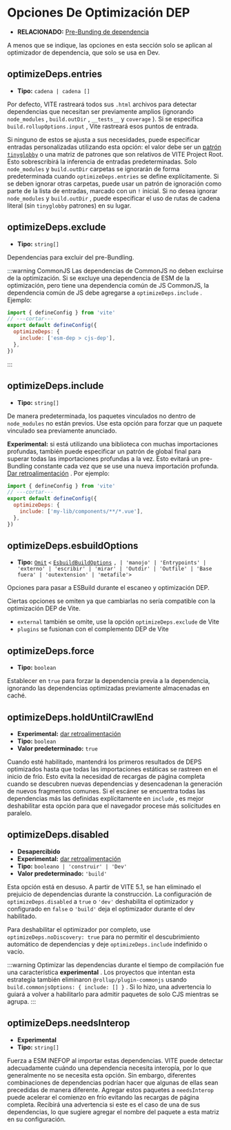 # Opciones De Optimización DEP

- **RELACIONADO:** [Pre-Bunding de dependencia](/es/guide/dep-pre-bundling)

A menos que se indique, las opciones en esta sección solo se aplican al optimizador de dependencia, que solo se usa en Dev.

## optimizeDeps.entries

- **Tipo:** `cadena | cadena [] `

Por defecto, VITE rastreará todos sus `.html` archivos para detectar dependencias que necesitan ser previamente amplios (ignorando `node_modules` , `build.outDir` , `__tests__` y `coverage` ). Si se especifica `build.rollupOptions.input` , Vite rastreará esos puntos de entrada.

Si ninguno de estos se ajusta a sus necesidades, puede especificar entradas personalizadas utilizando esta opción: el valor debe ser un [patrón `tinyglobby`](https://github.com/SuperchupuDev/tinyglobby) o una matriz de patrones que son relativos de VITE Project Root. Esto sobrescribirá la inferencia de entradas predeterminadas. Solo `node_modules` y `build.outDir` carpetas se ignorarán de forma predeterminada cuando `optimizeDeps.entries` se define explícitamente. Si se deben ignorar otras carpetas, puede usar un patrón de ignoración como parte de la lista de entradas, marcado con un `!` inicial. Si no desea ignorar `node_modules` y `build.outDir` , puede especificar el uso de rutas de cadena literal (sin `tinyglobby` patrones) en su lugar.

## optimizeDeps.exclude

- **Tipo:** `string[]`

Dependencias para excluir del pre-Bundling.

:::warning CommonJS
Las dependencias de CommonJS no deben excluirse de la optimización. Si se excluye una dependencia de ESM de la optimización, pero tiene una dependencia común de JS CommonJS, la dependencia común de JS debe agregarse a `optimizeDeps.include` . Ejemplo:

```js twoslash
import { defineConfig } from 'vite'
// ---cortar---
export default defineConfig({
  optimizeDeps: {
    include: ['esm-dep > cjs-dep'],
  },
})
```

:::

## optimizeDeps.include

- **Tipo:** `string[]`

De manera predeterminada, los paquetes vinculados no dentro de `node_modules` no están previos. Use esta opción para forzar que un paquete vinculado sea previamente anunciado.

**Experimental:** si está utilizando una biblioteca con muchas importaciones profundas, también puede especificar un patrón de global final para superar todas las importaciones profundas a la vez. Esto evitará un pre-Bundling constante cada vez que se use una nueva importación profunda. [Dar retroalimentación](https://github.com/vitejs/vite/discussions/15833) . Por ejemplo:

```js twoslash
import { defineConfig } from 'vite'
// ---cortar---
export default defineConfig({
  optimizeDeps: {
    include: ['my-lib/components/**/*.vue'],
  },
})
```

## optimizeDeps.esbuildOptions

- **Tipo:** [`Omit`](https://www.typescriptlang.org/docs/handbook/utility-types.html#omittype-keys) `<` [`EsbuildBuildOptions`](https://esbuild.github.io/api/#general-options) `,
| 'manojo'
| 'Entrypoints'
| 'externo'
| 'escribir'
| 'mirar'
| 'Outdir'
| 'Outfile'
| 'Base fuera'
| 'outextension'
| 'metafile'> `

Opciones para pasar a ESBuild durante el escaneo y optimización DEP.

Ciertas opciones se omiten ya que cambiarlas no sería compatible con la optimización DEP de Vite.

- `external` también se omite, use la opción `optimizeDeps.exclude` de Vite
- `plugins` se fusionan con el complemento DEP de Vite

## optimizeDeps.force

- **Tipo:** `boolean`

Establecer en `true` para forzar la dependencia previa a la dependencia, ignorando las dependencias optimizadas previamente almacenadas en caché.

## optimizeDeps.holdUntilCrawlEnd

- **Experimental:** [dar retroalimentación](https://github.com/vitejs/vite/discussions/15834)
- **Tipo:** `boolean`
- **Valor predeterminado:** `true`

Cuando esté habilitado, mantendrá los primeros resultados de DEPS optimizados hasta que todas las importaciones estáticas se rastreen en el inicio de frío. Esto evita la necesidad de recargas de página completa cuando se descubren nuevas dependencias y desencadenan la generación de nuevos fragmentos comunes. Si el escáner se encuentra todas las dependencias más las definidas explícitamente en `include` , es mejor deshabilitar esta opción para que el navegador procese más solicitudes en paralelo.

## optimizeDeps.disabled

- **Desapercibido**
- **Experimental:** [dar retroalimentación](https://github.com/vitejs/vite/discussions/13839)
- **Tipo:** `booleano | 'construir' | 'Dev'`
- **Valor predeterminado:** `'build'`

Esta opción está en desuso. A partir de VITE 5.1, se han eliminado el prejuicio de dependencias durante la construcción. La configuración de `optimizeDeps.disabled` a `true` o `'dev'` deshabilita el optimizador y configurado en `false` o `'build'` deja el optimizador durante el dev habilitado.

Para deshabilitar el optimizador por completo, use `optimizeDeps.noDiscovery: true` para no permitir el descubrimiento automático de dependencias y deje `optimizeDeps.include` indefinido o vacío.

:::warning
Optimizar las dependencias durante el tiempo de compilación fue una característica **experimental** . Los proyectos que intentan esta estrategia también eliminaron `@rollup/plugin-commonjs` usando `build.commonjsOptions: { include: [] }` . Si lo hizo, una advertencia lo guiará a volver a habilitarlo para admitir paquetes de solo CJS mientras se agrupa.
:::

## optimizeDeps.needsInterop

- **Experimental**
- **Tipo:** `string[]`

Fuerza a ESM INEFOP al importar estas dependencias. VITE puede detectar adecuadamente cuándo una dependencia necesita interopía, por lo que generalmente no se necesita esta opción. Sin embargo, diferentes combinaciones de dependencias podrían hacer que algunas de ellas sean precedidas de manera diferente. Agregar estos paquetes a `needsInterop` puede acelerar el comienzo en frío evitando las recargas de página completa. Recibirá una advertencia si este es el caso de una de sus dependencias, lo que sugiere agregar el nombre del paquete a esta matriz en su configuración.
